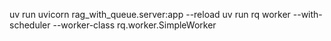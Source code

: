 uv run uvicorn rag_with_queue.server:app --reload
uv run rq worker --with-scheduler --worker-class rq.worker.SimpleWorker
